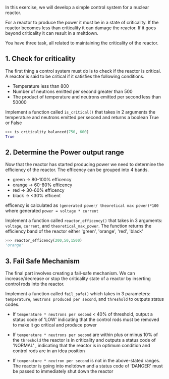 <!-- 
Date: 26 Jan 2021
This is a draft to see if this is question theme is suitable or not and will change according to 
review feedback

Date : 27 Jan 2021
Second Review, the task are satisfactory. Now Improving the first review 
 -->
In this exercise, we will develop a simple control system for a nuclear reactor.

For a reactor to produce the power it must be in a state of criticality. 
If the reactor becomes less than criticality it can damage the reactor. 
If it goes beyond criticality it can result in a meltdown.

You have three task, all related to maintaining the criticality of the reactor.

<!-- Problem 1 to teach basic if condition -->
## 1. Check for criticality

The first thing a control system must do is to check if the reactor is critical. 
A reactor is said to be critical if it satisfies the following conditions.
- Temperature less than 800
- Number of neutrons emitted per second greater than 500
- The product of temperature and neutrons emitted per second less than 50000

Implement a function called `is_critical()` that takes in 2 arguments the temperature 
and neutrons emitted per second and returns a boolean True or False 

```python
>>> is_criticality_balanced(750, 600)
True
```

<!-- For teaching elif -->
## 2. Determine the Power output range

Now that the reactor has started producing power we need to determine the efficiency of 
the reactor.
The efficency can be grouped into 4 bands.
- green -> 80-100% efficency
- orange -> 60-80% efficency
- red -> 30-60% efficency
- black -> <30% efficent

efficency is calculated as `(generated power/ theoretical max power)*100`
where generated `power = voltage * current`

Implement a function called `reactor_efficency()` that takes in 3 arguments: `voltage`, 
`current`, and `theoretical_max_power`. The function returns the efficiency band of the 
reactor either 'green', 'orange', 'red', 'black'

```python
>>> reactor_efficency(200,50,1500)
'orange'
```

<!-- Intention is to teach use of if, elif and else -->
## 3. Fail Safe Mechanism

The final part involves creating a fail-safe mechanism. We can increase/decrease or stop the 
criticality state of a reactor by inserting control rods into the reactor. 

Implement a function called `fail_safe()` which takes in 3 parameters: `temperature`, 
`neutrons produced per second`, and `threshold` to outputs status codes.

- If `temperature * neutrons per second` < 40% of threshold, output a status code of 'LOW' 
indicating that the control rods must be removed to make it go critical and produce power

- If `temperature * neutrons per second` are within plus or minus 10% of the `threshold` 
the reactor is in criticality and outputs a status code of 'NORMAL' , indicating that the 
reactor is in optimum condition and control rods are in an idea position

- If `temperature * neutron per second` is not in the above-stated ranges. The reactor is 
going into meltdown and a status code of 'DANGER' must be passed to immediately shut down the reactor 
